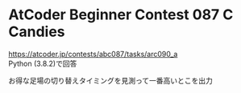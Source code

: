 # AtCoder Beginner Contest 087 C Candies  
https://atcoder.jp/contests/abc087/tasks/arc090_a  
Python (3.8.2)で回答  

お得な足場の切り替えタイミングを見測って一番高いとこを出力
